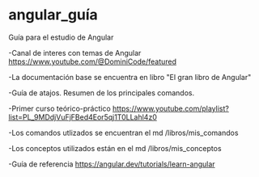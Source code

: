 # angular_guía

Guía para el estudio de Angular

-Canal de interes con temas de Angular https://www.youtube.com/@DominiCode/featured

-La documentación base se encuentra en libro "El gran libro de Angular"

-Guía de atajos. Resumen de los principales comandos.

-Primer curso teórico-práctico https://www.youtube.com/playlist?list=PL_9MDdjVuFjFBed4Eor5qj1T0LLahl4z0

-Los comandos utlizados se encuentran el md /libros/mis_comandos

-Los conceptos utilizados están en el md /libros/mis_conceptos

-Guía de referencia https://angular.dev/tutorials/learn-angular


